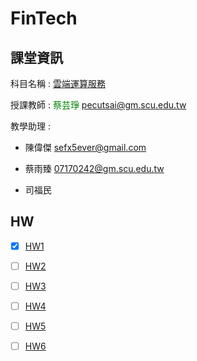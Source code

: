 # FinTech
## 課堂資訊
科目名稱 : [雲端運算服務](http://doc.sys.scu.edu.tw/teachplanHtml/1092/1092BDM21301.html)

授課教師 : <font color="green">蔡芸琤</font> pecutsai@gm.scu.edu.tw

教學助理 : 

+ 陳偉傑 sefx5ever@gmail.com 

+ 蔡雨臻 07170242@gm.scu.edu.tw 

+ 司福民


         
## HW
- [X] [HW1]()
- [ ] [HW2]()
- [ ] [HW3]()
- [ ] [HW4]()
- [ ] [HW5]()
- [ ] [HW6]()

